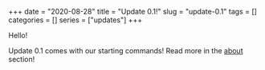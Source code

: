+++ 
date = "2020-08-28"
title = "Update 0.1!"
slug = "update-0.1" 
tags = []
categories = []
series = ["updates"]
+++

Hello!

Update 0.1 comes with our starting commands! Read more in the [about](/about) section!